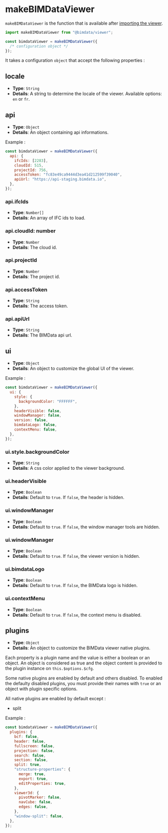 # makeBIMDataViewer

`makeBIMDataViewer` is the function that is available after [importing the viewer](/viewer/getting_started/quick_start).

```javascript
import makeBIMDataViewer from "@bimdata/viewer";

const bimdataViewer = makeBIMDataViewer({
  /* configuration object */
});
```

It takes a configuration `object` that accept the following properties :

## locale

- **Type**: `String`
- **Details**: A string to determine the locale of the viewer. Available options: `en` or `fr`.

## api

- **Type**: `Object`
- **Details**: An object containing api informations.

Example :

```javascript
const bimdataViewer = makeBIMDataViewer({
  api: {
    ifcIds: [2283],
    cloudId: 515,
    projectId: 756,
    accessToken: "fc83e49ca9444d3ea41d212599f39040",
    apiUrl: "https://api-staging.bimdata.io",
  },
});
```

### api.ifcIds

- **Type**: `Number[]`
- **Details**: An array of IFC ids to load.

### api.cloudId: number

- **Type**: `Number`
- **Details**: The cloud id.

### api.projectId

- **Type**: `Number`
- **Details**: The project id.

### api.accessToken

- **Type**: `String`
- **Details**: The access token.

### api.apiUrl

- **Type**: `String`
- **Details**: The BIMData api url.

## ui

- **Type**: `Object`
- **Details**: An object to customize the global UI of the viewer.

Example :

```javascript
const bimdataViewer = makeBIMDataViewer({
  ui: {
    style: {
      backgroundColor: "FFFFFF",
    },
    headerVisible: false,
    windowManager: false,
    version: false,
    bimdataLogo: false,
    contextMenu: false,
  },
});
```

### ui.style.backgroundColor

- **Type**: `String`
- **Details**: A css color applied to the viewer background.

### ui.headerVisible

- **Type**: `Boolean`
- **Details**: Default to `true`. If `false`, the header is hidden.

### ui.windowManager

- **Type**: `Boolean`
- **Details**: Default to `true`. If `false`, the window manager tools are hidden.

### ui.windowManager

- **Type**: `Boolean`
- **Details**: Default to `true`. If `false`, the viewer version is hidden.

### ui.bimdataLogo

- **Type**: `Boolean`
- **Details**: Default to `true`. If `false`, the BIMData logo is hidden.

### ui.contextMenu

- **Type**: `Boolean`
- **Details**: Default to `true`. If `false`, the context menu is disabled.

## plugins

- **Type**: `Object`
- **Details**: An object to customize the BIMData viewer native plugins.

Each property is a plugin name and the value is either a boolean or an object. An object is considered as true and the object content is provided to the plugin instance on `this.$options.$cfg`.

Some native plugins are enabled by default and others disabled. To enabled the defaulty disabled plugins, you must provide their names with `true` or an object with plugin specific options.

All native plugins are enabled by default except :
- split

Example :

```javascript
const bimdataViewer = makeBIMDataViewer({
  plugins: {
    bcf: false,
    header: false,
    fullscreen: false,
    projection: false,
    search: false,
    section: false,
    split: true,
    "structure-properties": {
      merge: true,
      export: true,
      editProperties: true,
    },
    viewer3d: {
      pivotMarker: false,
      navCube: false,
      edges: false,
    },
    "window-split": false,
  },
});
```
